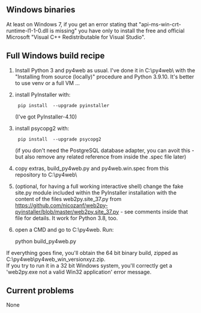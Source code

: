## Windows binaries

At least on Windows 7, if you get an error stating that "api-ms-win-crt-runtime-l1-1-0.dll is missing" you have only to install
the free and official Microsoft "Visual C++ Redistributable for Visual Studio".

## Full Windows build recipe


1. Install Python 3 and py4web as usual. I've done it in C:\py4web\ with the "Installing from source (locally)" procedure and Python 3.9.10. It's better to use venv or a full VM ...
1. install PyInstaller with:  

        pip install  --upgrade pyinstaller
        
   (I've got PyInstaller-4.10)
        
1. install psycopg2 with:

        pip install  --upgrade psycopg2
        
   (if you don't need the PostgreSQL database adapter, you can avoit this - but also remove any related reference from inside the .spec file later)
1. copy extras, build_py4web.py and py4web.win.spec from this repository to C:\py4web\
1. (optional, for having a full working interactive shell) change the fake site.py module included within the PyInstaller installation with the content of the files web2py.site_37.py 
   from https://github.com/nicozanf/web2py-pyinstaller/blob/master/web2py.site_37.py - see comments inside that file for details. It work for Python 3.8, too.
1. open a CMD and go to C:\py4web. Run:

    python build_py4web.py

If everything goes fine, you'll obtain the 64 bit binary build, zipped as C:\py4web\py4web_win_versionxyz.zip.  
If you try to run it in a 32 bit Windows system, you'll correctly get a 'web2py.exe not a valid Win32 application' error message.


## Current problems

None
